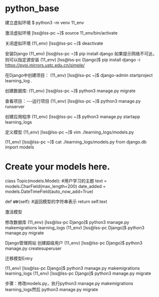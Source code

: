 # python_base
建立虚拟环境
$ python3 -m venv 11_env

激活虚拟环境
[lss@lss-pc ~]$ source 11_env/bin/activate

关闭虚拟环境
(11_env) [lss@lss-pc ~]$ deactivate 

安装Django
(11_env) [lss@lss-pc ~]$ pip install django
如果提示网络不可达，则可以指定源安装
(11_env) [lss@lss-pc Django]$ pip install django -i https://pypi.mirrors.ustc.edu.cn/simple/

在Django中创建项目：
(11_env) [lss@lss-pc ~]$ django-admin startproject learning_log .

创建数据库:
(11_env) [lss@lss-pc ~]$ python3 manage.py migrate


查看项目：---运行项目
(11_env) [lss@lss-pc ~]$ python3 manage.py runserver


创建应用程序
(11_env) [lss@lss-pc ~]$ python3 manage.py startapp learning_logs


定义模型
(11_env) [lss@lss-pc ~]$ vim ./learning_logs/models.py


(11_env) [lss@lss-pc ~]$ cat ./learning_logs/models.py
from django.db import models

# Create your models here.
class Topic(models.Model):
#用户学习的主题
text = models.CharField(max_length=200)
date_added = models.DateTimeField(auto_now_add=True)

def __str__(self):
#返回模型的字符串表示
return self.text

激活模型

修改数据库
(11_env) [lss@lss-pc Django]$ python3 manage.py makemigrations learning_logs
(11_env) [lss@lss-pc Django]$ python3 manage.py migrate

Django管理网站
创建超级用户
(11_env) [lss@lss-pc Django]$ python3 manage.py  createsuperuser

迁移模型Entry

(11_env) [lss@lss-pc Django]$ python3 manage.py makemigrations learning_logs
(11_env) [lss@lss-pc Django]$ python3 manage.py migrate

步骤：修改models.py，执行python3 manage.py makemigrations learning_logs然后 python3 manage.py migrate
